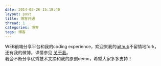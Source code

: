 ```yaml
---
date: 2014-05-26 15:18:40
layout: post
title: 博客开通
thread: 1
categories: 博客
tags: 博客
---
```


WEB前端分享平台和我的coding experience，欢迎来我的[github](http://github.com/lanjeason)不留情地fork，还有我的微博，详情参见 [关于我](/about/index.html)。
</br>我会不断分享优秀技术文摘和我的原创demo，希望大家多多支持！